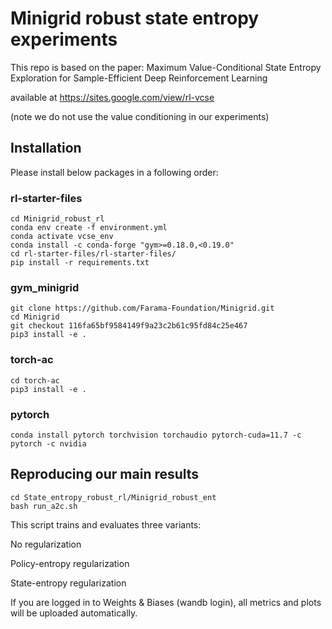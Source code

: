 # Minigrid robust state entropy experiments

This repo is based on the paper: Maximum Value-Conditional State Entropy Exploration for Sample-Efficient Deep Reinforcement Learning 

available at https://sites.google.com/view/rl-vcse

(note we do not use the value conditioning in our experiments)

## Installation
Please install below packages in a following order:

### rl-starter-files

```
cd Minigrid_robust_rl
conda env create -f environment.yml
conda activate vcse_env
conda install -c conda-forge "gym>=0.18.0,<0.19.0"
cd rl-starter-files/rl-starter-files/
pip install -r requirements.txt
```

### gym_minigrid

```
git clone https://github.com/Farama-Foundation/Minigrid.git
cd Minigrid
git checkout 116fa65bf9584149f9a23c2b61c95fd84c25e467
pip3 install -e .
```

### torch-ac

```
cd torch-ac
pip3 install -e .
```

### pytorch

```
conda install pytorch torchvision torchaudio pytorch-cuda=11.7 -c pytorch -c nvidia
```

## Reproducing our main results

```
cd State_entropy_robust_rl/Minigrid_robust_ent
bash run_a2c.sh
```
This script trains and evaluates three variants:

No regularization

Policy-entropy regularization

State-entropy regularization

If you are logged in to Weights & Biases (wandb login), all metrics and plots will be uploaded automatically.

